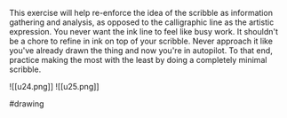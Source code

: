 This exercise will help re-enforce the idea of the scribble as information gathering and analysis, as opposed to the calligraphic line as the artistic expression. You never want the ink line to feel like busy work. It shouldn't be a chore to refine in ink on top of your scribble. Never approach it like you've already drawn the thing and now you're in autopilot. To that end, practice making the most with the least by doing a completely minimal scribble.

![[u24.png]]
![[u25.png]]

#drawing 